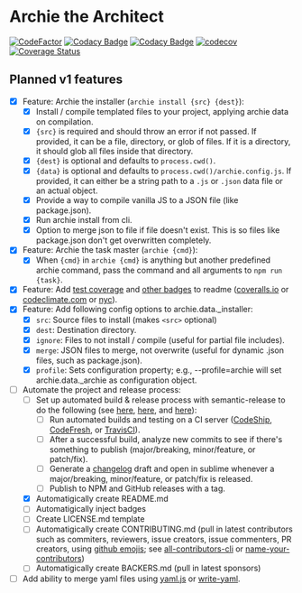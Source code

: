 # Archie the Architect

[![CodeFactor](https://www.codefactor.io/repository/github/thezimmee/archie/badge)](https://www.codefactor.io/repository/github/thezimmee/archie)
[![Codacy Badge](https://api.codacy.com/project/badge/Grade/5323e8ecc9e94a3abe87f86279365ddb)](https://www.codacy.com/app/thezimmee/archie?utm_source=github.com&amp;utm_medium=referral&amp;utm_content=thezimmee/archie&amp;utm_campaign=Badge_Grade)
[![Codacy Badge](https://api.codacy.com/project/badge/Coverage/5323e8ecc9e94a3abe87f86279365ddb)](https://www.codacy.com/app/thezimmee/archie?utm_source=github.com&utm_medium=referral&utm_content=thezimmee/archie&utm_campaign=Badge_Coverage)
[![codecov](https://codecov.io/gh/thezimmee/archie/branch/v1/graph/badge.svg)](https://codecov.io/gh/thezimmee/archie)
[![Coverage Status](https://coveralls.io/repos/github/thezimmee/archie/badge.svg?branch=v1)](https://coveralls.io/github/thezimmee/archie?branch=v1)

## Planned v1 features

- [x] Feature: Archie the installer (`archie install {src} {dest}`):
    - [x] Install / compile templated files to your project, applying archie data on compilation.
    - [x] `{src}` is required and should throw an error if not passed. If provided, it can be a file, directory, or glob of files. If it is a directory, it should glob all files inside that directory.
    - [x] `{dest}` is optional and defaults to `process.cwd()`.
    - [x] `{data}` is optional and defaults to `process.cwd()/archie.config.js`. If provided, it can either be a string path to a `.js` or `.json` data file or an actual object.
    - [x] Provide a way to compile vanilla JS to a JSON file (like package.json).
    - [x] Run archie install from cli.
    - [x] Option to merge json to file if file doesn't exist. This is so files like package.json don't get overwritten completely.
- [x] Feature: Archie the task master (`archie {cmd}`):
    - [x] When `{cmd}` in `archie {cmd}` is anything but another predefined archie command, pass the command and all arguments to `npm run {task}`.
- [x] Feature: Add [test coverage](https://docs.codeclimate.com/docs/setting-up-test-coverage) and [other badges](https://github.com/dwyl/repo-badges) to readme ([coveralls.io](https://coveralls.io) or [codeclimate.com](https://codeclimate.com) or [nyc](https://libraries.io/npm/nyc)).
- [x] Feature: Add following config options to archie.data._installer:
    - [x] `src`: Source files to install (makes `<src>` optional)
    - [x] `dest`: Destination directory.
    - [x] `ignore`: Files to not install / compile (useful for partial file includes).
    - [x] `merge`: JSON files to merge, not overwrite (useful for dynamic .json files, such as package.json).
    - [x] `profile`: Sets configuration property; e.g., --profile=archie will set archie.data._archie as configuration object.
- [ ] Automate the project and release process:
    - [ ] Set up automated build & release process with semantic-release to do the following (see [here](https://hackernoon.com/automate-npm-releases-with-semantic-release-and-human-written-change-logs-2adb1dce487), [here](https://ciphertrick.com/2017/04/10/automate-package-publishing-nodejs-semantic-release/), and [here](https://oncletom.io/2016/npm-release/)):
        - [ ] Run automated builds and testing on a CI server ([CodeShip](https://codeship.com/features), [CodeFresh](https://codefresh.io/), or [TravisCI](travis-ci.com)).
        - [ ] After a successful build, analyze new commits to see if there's something to publish (major/breaking, minor/feature, or patch/fix).
        - [ ] Generate a [changelog](http://keepachangelog.com/) draft and open in sublime whenever a major/breaking, minor/feature, or patch/fix is released.
        - [ ] Publish to NPM and GitHub releases with a tag.
    - [x] Automatigically create README.md
    - [ ] Automatigically inject badges
    - [ ] Create LICENSE.md template
    - [ ] Automatigically create CONTRIBUTING.md (pull in latest contributors such as commiters, reviewers, issue creators, issue commenters, PR creators, using [github emojis](https://www.webpagefx.com/tools/emoji-cheat-sheet/); see [all-contributors-cli](https://www.npmjs.com/package/all-contributors-cli) or [name-your-contributors](https://github.com/richardlitt/name-your-contributors))
    - [ ] Automatigically create BACKERS.md (pull in latest sponsors)
- [ ] Add ability to merge yaml files using [yaml.js](https://github.com/jeremyfa/yaml.js) or [write-yaml](https://github.com/jonschlinkert/write-yaml).